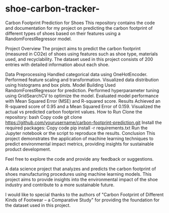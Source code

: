 # shoe-carbon-tracker-
Carbon Footprint Prediction for Shoes
This repository contains the code and documentation for my project on predicting the carbon footprint of different types of shoes based on their features using a RandomForestRegressor model.

Project Overview
The project aims to predict the carbon footprint (measured in CO2e) of shoes using features such as shoe type, materials used, and recyclability. The dataset used in this project consists of 200 entries with detailed information about each shoe.

Data Preprocessing
Handled categorical data using OneHotEncoder.
Performed feature scaling and transformation.
Visualized data distribution using histograms and box plots.
Model Building
Used RandomForestRegressor for prediction.
Performed hyperparameter tuning using GridSearchCV to optimize the model.
Evaluated model performance with Mean Squared Error (MSE) and R-squared score.
Results
Achieved an R-squared score of 0.95 and a Mean Squared Error of 0.159.
Visualized the actual vs predicted carbon footprint values.
How to Run
Clone the repository:
bash
Copy code
git clone https://github.com/yourusername/carbon-footprint-prediction.git
Install the required packages:
Copy code
pip install -r requirements.txt
Run the Jupyter notebook or the script to reproduce the results.
Conclusion
This project demonstrates the application of machine learning techniques to predict environmental impact metrics, providing insights for sustainable product development.

Feel free to explore the code and provide any feedback or suggestions.



A data science project that analyzes and predicts the carbon footprint of shoes manufacturing procedures using machine learning models. This project aims to provide insights into the environmental impact of the shoe industry and contribute to a more sustainable future.

I would like to special thanks to the authors of "Carbon Footprint of Different Kinds of Footwear – a Comparative Study" for providing the foundation for the dataset used in this project.
